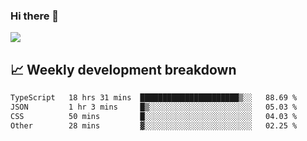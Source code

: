### Hi there 👋
<img align="center" src="https://github-readme-stats.vercel.app/api?username=Tumao727&show_icons=true&hide_title=true&theme=dracula" />


## 📈 Weekly development breakdown
<!--START_SECTION:waka-->

```txt
TypeScript   18 hrs 31 mins  ██████████████████████▒░░   88.69 %
JSON         1 hr 3 mins     █▒░░░░░░░░░░░░░░░░░░░░░░░   05.03 %
CSS          50 mins         █░░░░░░░░░░░░░░░░░░░░░░░░   04.03 %
Other        28 mins         ▓░░░░░░░░░░░░░░░░░░░░░░░░   02.25 %
```

<!--END_SECTION:waka-->